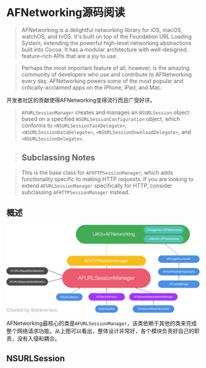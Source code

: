 # AFNetworking源码阅读
> AFNetworking is a delightful networking library for iOS, macOS, watchOS, and tvOS. It's built on top of the Foundation URL Loading System, extending the powerful high-level networking abstractions built into Cocoa. It has a modular architecture with well-designed, feature-rich APIs that are a joy to use.

> Perhaps the most important feature of all, however, is the amazing community of developers who use and contribute to AFNetworking every day. AFNetworking powers some of the most popular and critically-acclaimed apps on the iPhone, iPad, and Mac.

开发者社区的贡献使得AFNetworking变得流行而且广受好评。

> `AFURLSessionManager` creates and manages an `NSURLSession` object based on a specified `NSURLSessionConfiguration` object, which conforms to `<NSURLSessionTaskDelegate>`, `<NSURLSessionDataDelegate>`, `<NSURLSessionDownloadDelegate>`, and `<NSURLSessionDelegate>`.

> ## Subclassing Notes

> This is the base class for `AFHTTPSessionManager`, which adds functionality specific to making HTTP requests. If you are looking to extend `AFURLSessionManager` specifically for HTTP, consider subclassing `AFHTTPSessionManager` instead.

## 概述
![afnetworking-arch](media/15423384308733/afnetworking-arch.png)

AFNetworking最核心的类是`AFURLSessionManager`，该类依赖于其他的类来完成整个网络请求功能。从上图可以看出，整体设计非常好，各个模块负责好自己的职责，没有入侵和耦合。

## NSURLSession


